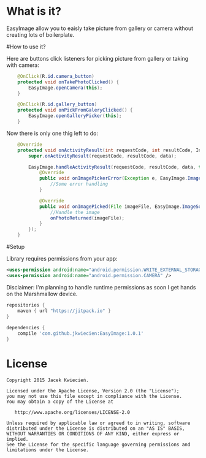 # What is it?
EasyImage allow you to eaisly take picture from gallery or camera without creating lots of boilerplate.
  
#How to use it?

Here are buttons click listeners for picking picture from gallery or taking with camera:

```java
    @OnClick(R.id.camera_button)
    protected void onTakePhotoClicked() {
        EasyImage.openCamera(this);
    }

    @OnClick(R.id.gallery_button)
    protected void onPickFromGaleryClicked() {
        EasyImage.openGalleryPicker(this);
    }
```

Now there is only one thig left to do:

```java
    @Override
    protected void onActivityResult(int requestCode, int resultCode, Intent data) {
        super.onActivityResult(requestCode, resultCode, data);

        EasyImage.handleActivityResult(requestCode, resultCode, data, this, new EasyImage.Callbacks() {
            @Override
            public void onImagePickerError(Exception e, EasyImage.ImageSource source) {
                //Some error handling
            }

            @Override
            public void onImagePicked(File imageFile, EasyImage.ImageSource source) {
                //Handle the image
                onPhotoReturned(imageFile);
            }
        });
    }
```


#Setup

Library requires permissions from your app:
```xml
<uses-permission android:name="android.permission.WRITE_EXTERNAL_STORAGE" />
<uses-permission android:name="android.permission.CAMERA" />
```

Disclaimer: I'm planning to handle runtime permissions as soon I get hands on the Marshmallow device.

```groovy
repositories {
    maven { url "https://jitpack.io" }
}
    
dependencies {
    compile 'com.github.jkwiecien:EasyImage:1.0.1'
}
```


License
=======

    Copyright 2015 Jacek Kwiecień.

    Licensed under the Apache License, Version 2.0 (the "License");
    you may not use this file except in compliance with the License.
    You may obtain a copy of the License at

       http://www.apache.org/licenses/LICENSE-2.0

    Unless required by applicable law or agreed to in writing, software
    distributed under the License is distributed on an "AS IS" BASIS,
    WITHOUT WARRANTIES OR CONDITIONS OF ANY KIND, either express or implied.
    See the License for the specific language governing permissions and
    limitations under the License.
